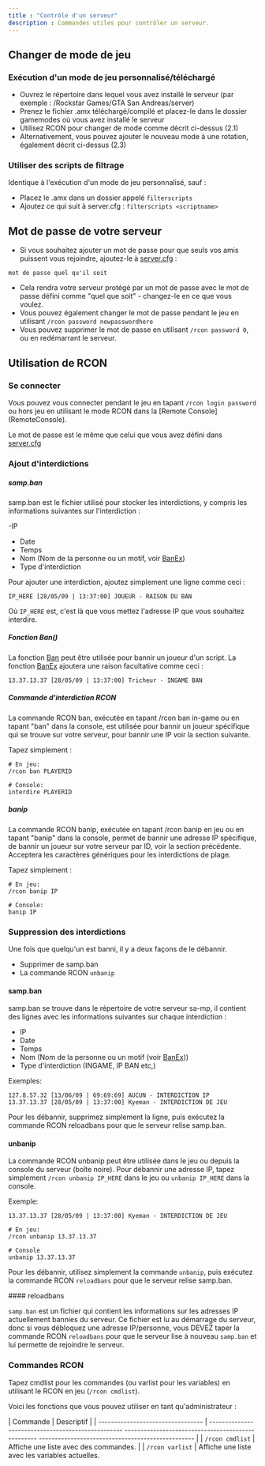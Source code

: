 ```yaml
---
title : "Contrôle d'un serveur"
description : Commandes utiles pour contrôler un serveur.
---
```


## Changer de mode de jeu

### Exécution d'un mode de jeu personnalisé/téléchargé

- Ouvrez le répertoire dans lequel vous avez installé le serveur (par exemple : /Rockstar Games/GTA San Andreas/server)
- Prenez le fichier .amx téléchargé/compilé et placez-le dans le dossier gamemodes où vous avez installé le serveur
- Utilisez RCON pour changer de mode comme décrit ci-dessus (2.1)
- Alternativement, vous pouvez ajouter le nouveau mode à une rotation, également décrit ci-dessus (2.3)

### Utiliser des scripts de filtrage

Identique à l'exécution d'un mode de jeu personnalisé, sauf :

- Placez le .amx dans un dossier appelé `filterscripts`
- Ajoutez ce qui suit à server.cfg : `filterscripts <scriptname>`

## Mot de passe de votre serveur

- Si vous souhaitez ajouter un mot de passe pour que seuls vos amis puissent vous rejoindre, ajoutez-le à [server.cfg](server.cfg) :

```
mot de passe quel qu'il soit
```

- Cela rendra votre serveur protégé par un mot de passe avec le mot de passe défini comme "quel que soit" - changez-le en ce que vous voulez.
- Vous pouvez également changer le mot de passe pendant le jeu en utilisant `/rcon password newpasswordhere`
- Vous pouvez supprimer le mot de passe en utilisant `/rcon password 0`, ou en redémarrant le serveur.

## Utilisation de RCON

### Se connecter

Vous pouvez vous connecter pendant le jeu en tapant `/rcon login password` ou hors jeu en utilisant le mode RCON dans la [Remote Console] (RemoteConsole).

Le mot de passe est le même que celui que vous avez défini dans [server.cfg](server.cfg)

### Ajout d'interdictions

##### samp.ban

samp.ban est le fichier utilisé pour stocker les interdictions, y compris les informations suivantes sur l'interdiction :

-IP
- Date
- Temps
- Nom (Nom de la personne ou un motif, voir [BanEx](../../functions/BanEx))
- Type d'interdiction

Pour ajouter une interdiction, ajoutez simplement une ligne comme ceci :

```
IP_HERE [28/05/09 | 13:37:00] JOUEUR - RAISON DU BAN
```

Où `IP_HERE` est, c'est là que vous mettez l'adresse IP que vous souhaitez interdire.

##### Fonction Ban()

La fonction [Ban](../scripting/functions/Ban) peut être utilisée pour bannir un joueur d'un script. La fonction [BanEx](../scripting/functions/BanEx) ajoutera une raison facultative comme ceci :

```
13.37.13.37 [28/05/09 | 13:37:00] Tricheur - INGAME BAN
```

##### Commande d'interdiction RCON

La commande RCON ban, exécutée en tapant /rcon ban in-game ou en tapant "ban" dans la console, est utilisée pour bannir un joueur spécifique qui se trouve sur votre serveur, pour bannir une IP voir la section suivante.

Tapez simplement :

```
# En jeu:
/rcon ban PLAYERID

# Console:
interdire PLAYERID
```

##### banip

La commande RCON banip, exécutée en tapant /rcon banip en jeu ou en tapant "banip" dans la console, permet de bannir une adresse IP spécifique, de bannir un joueur sur votre serveur par ID, voir la section précédente. Acceptera les caractères génériques pour les interdictions de plage.

Tapez simplement :

```
# En jeu:
/rcon banip IP

# Console:
banip IP
```

### Suppression des interdictions

Une fois que quelqu'un est banni, il y a deux façons de le débannir.

- Supprimer de samp.ban
- La commande RCON `unbanip`

#### samp.ban

samp.ban se trouve dans le répertoire de votre serveur sa-mp, il contient des lignes avec les informations suivantes sur chaque interdiction :

- IP
- Date
- Temps
- Nom (Nom de la personne ou un motif (voir [BanEx](../scripting/functions/BanEx)))
- Type d'interdiction (INGAME, IP BAN etc,)

Exemples:

```
127.8.57.32 [13/06/09 | 69:69:69] AUCUN - INTERDICTION IP
13.37.13.37 [28/05/09 | 13:37:00] Kyeman - INTERDICTION DE JEU
```

Pour les débannir, supprimez simplement la ligne, puis exécutez la commande RCON reloadbans pour que le serveur relise samp.ban.

#### unbanip

La commande RCON unbanip peut être utilisée dans le jeu ou depuis la console du serveur (boîte noire). Pour débannir une adresse IP, tapez simplement `/rcon unbanip IP_HERE` dans le jeu ou `unbanip IP_HERE` dans la console.

Exemple:

```
13.37.13.37 [28/05/09 | 13:37:00] Kyeman - INTERDICTION DE JEU
```

```
# En jeu:
/rcon unbanip 13.37.13.37

# Console
unbanip 13.37.13.37
```

Pour les débannir, utilisez simplement la commande `unbanip`, puis exécutez la commande RCON `reloadbans` pour que le serveur relise samp.ban.

#### reloadbans

`samp.ban` est un fichier qui contient les informations sur les adresses IP actuellement bannies du serveur. Ce fichier est lu au démarrage du serveur, donc si vous débloquez une adresse IP/personne, vous DEVEZ taper la commande RCON `reloadbans` pour que le serveur lise à nouveau `samp.ban` et lui permette de rejoindre le serveur.

### Commandes RCON

Tapez cmdlist pour les commandes (ou varlist pour les variables) en utilisant le RCON en jeu (`/rcon cmdlist`).

Voici les fonctions que vous pouvez utiliser en tant qu'administrateur :

| Commande | Descriptif |
| --------------------------------- | -------------------------------------------------- -------------------------------------------------- ------------------------------------------------- |
| `/rcon cmdlist` | Affiche une liste avec des commandes. |
| `/rcon varlist` | Affiche une liste avec les variables actuelles.
